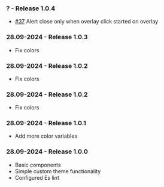 ### ? - Release 1.0.4

-   [#37](https://github.com/Marcin-Migdal/m-component-library/issues/37) Alert close only when overlay click started on overlay

### 28.09-2024 - Release 1.0.3

-   Fix colors

### 28.09-2024 - Release 1.0.2

-   Fix colors

### 28.09-2024 - Release 1.0.2

-   Fix colors

### 28.09-2024 - Release 1.0.1

-   Add more color variables

### 28.09-2024 - Release 1.0.0

-   Basic components
-   Simple custom theme functionality
-   Configured Es lint

